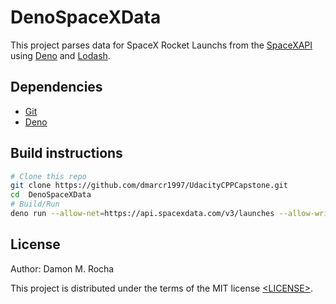 # DenoSpaceXData

This project parses data for SpaceX Rocket Launchs from the [SpaceXAPI][SpaceXAPI] using
[Deno][deno] and [Lodash][lodash].


## Dependencies

- [Git][]
- [Deno][]

## Build instructions

```sh
# Clone this repo
git clone https://github.com/dmarcr1997/UdacityCPPCapstone.git
cd	DenoSpaceXData
# Build/Run
deno run --allow-net=https://api.spacexdata.com/v3/launches --allow-write mod.ts
```

## License

Author: Damon M. Rocha

This project is distributed under the terms of the MIT license
[&lt;LICENSE&gt;](LICENSE).



[Deno]: https://deno.land/
[Lodash]: https://deno.land/x/lodash@4.17.15-npm
[Git]: https://git-scm.com
[SpaceXAPI]: https://api.spacexdata.com/v3/launches